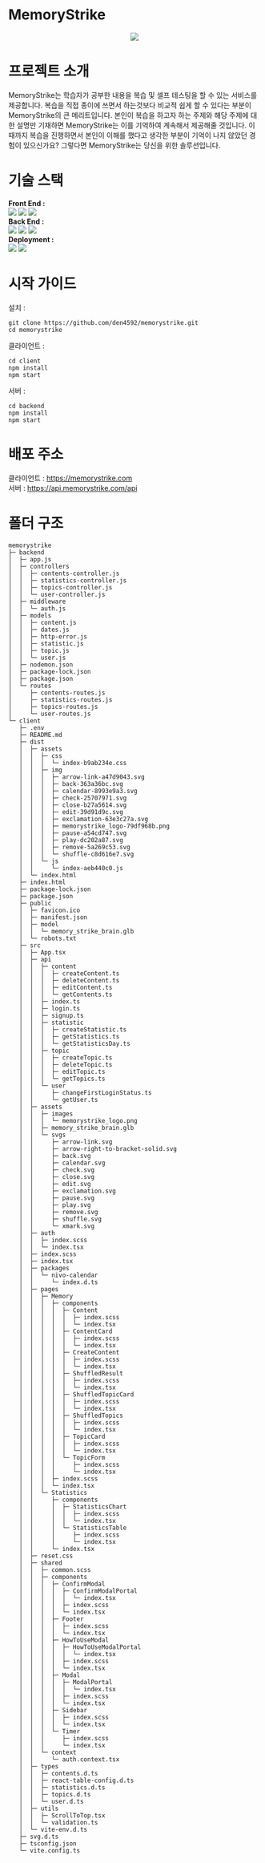 # MemoryStrike
<div align="center">
  <img src="https://github.com/den4592/memorystrike/assets/50400631/21b82216-c507-4486-830a-6dcd0d229c03"/>
</div>

# 프로젝트 소개
MemoryStrike는 학습자가 공부한 내용을 복습 및 셀프 테스팅을 할 수 있는 서비스를 제공합니다. 
복습을 직접 종이에 쓰면서 하는것보다 비교적 쉽게 할 수 있다는 부분이 MemoryStrike의 큰 메리트입니다.
본인이 복습을 하고자 하는 주제와 해당 주제에 대한 설명만 기재하면 MemoryStrike는 이를 기억하여 계속해서 제공해줄 것입니다.
이때까지 복습을 진행하면서 본인이 이해를 했다고 생각한 부분이 기억이 나지 않았던 경험이 있으신가요? 그렇다면 MemoryStrike는 당신을 위한 솔루션입니다.

# 기술 스택
<strong>Front End :</strong>  
<img src="https://img.shields.io/badge/react-61DAFB?style=for-the-badge&logo=react&logoColor=black">
<img src="https://img.shields.io/badge/typescript-61DAFB?style=for-the-badge&logo=typescript&logoColor=black">
<img src="https://img.shields.io/badge/sass-CC6699?style=for-the-badge&logo=sass&logoColor=white">  
<strong>Back End :</strong>  
<img src="https://img.shields.io/badge/node.js-339933?style=for-the-badge&logo=Node.js&logoColor=white">
<img src="https://img.shields.io/badge/express-000000?style=for-the-badge&logo=express&logoColor=white">
<img src="https://img.shields.io/badge/mongoDB-47A248?style=for-the-badge&logo=MongoDB&logoColor=white">  
<strong>Deployment :</strong>  
<img src="https://img.shields.io/badge/aws amplify-FF9900?style=for-the-badge&logo=aws amplify&logoColor=white"> 
<img src="https://img.shields.io/badge/amazon ec2-FF9900?style=for-the-badge&logo=amazon ec2&logoColor=white">  

# 시작 가이드
설치 :  
```
git clone https://github.com/den4592/memorystrike.git
cd memorystrike
```

클라이언트 :  
```
cd client
npm install
npm start
```
서버 :  
```
cd backend
npm install
npm start
```

# 배포 주소
클라이언트 : https://memorystrike.com  
서버 : https://api.memorystrike.com/api

# 폴더 구조
```
memorystrike
├─ backend
│  ├─ app.js
│  ├─ controllers
│  │  ├─ contents-controller.js
│  │  ├─ statistics-controller.js
│  │  ├─ topics-controller.js
│  │  └─ user-controller.js
│  ├─ middleware
│  │  └─ auth.js
│  ├─ models
│  │  ├─ content.js
│  │  ├─ dates.js
│  │  ├─ http-error.js
│  │  ├─ statistic.js
│  │  ├─ topic.js
│  │  └─ user.js
│  ├─ nodemon.json
│  ├─ package-lock.json
│  ├─ package.json
│  └─ routes
│     ├─ contents-routes.js
│     ├─ statistics-routes.js
│     ├─ topics-routes.js
│     └─ user-routes.js
└─ client
   ├─ .env
   ├─ README.md
   ├─ dist
   │  ├─ assets
   │  │  ├─ css
   │  │  │  └─ index-b9ab234e.css
   │  │  ├─ img
   │  │  │  ├─ arrow-link-a47d9043.svg
   │  │  │  ├─ back-363a36bc.svg
   │  │  │  ├─ calendar-8993e9a3.svg
   │  │  │  ├─ check-25707971.svg
   │  │  │  ├─ close-b27a5614.svg
   │  │  │  ├─ edit-39d91d9c.svg
   │  │  │  ├─ exclamation-63e3c27a.svg
   │  │  │  ├─ memorystrike_logo-79df968b.png
   │  │  │  ├─ pause-a54cd747.svg
   │  │  │  ├─ play-dc202a87.svg
   │  │  │  ├─ remove-5a269c53.svg
   │  │  │  └─ shuffle-c8d616e7.svg
   │  │  └─ js
   │  │     └─ index-aeb440c0.js
   │  └─ index.html
   ├─ index.html
   ├─ package-lock.json
   ├─ package.json
   ├─ public
   │  ├─ favicon.ico
   │  ├─ manifest.json
   │  ├─ model
   │  │  └─ memory_strike_brain.glb
   │  └─ robots.txt
   ├─ src
   │  ├─ App.tsx
   │  ├─ api
   │  │  ├─ content
   │  │  │  ├─ createContent.ts
   │  │  │  ├─ deleteContent.ts
   │  │  │  ├─ editContent.ts
   │  │  │  └─ getContents.ts
   │  │  ├─ index.ts
   │  │  ├─ login.ts
   │  │  ├─ signup.ts
   │  │  ├─ statistic
   │  │  │  ├─ createStatistic.ts
   │  │  │  ├─ getStatistics.ts
   │  │  │  └─ getStatisticsDay.ts
   │  │  ├─ topic
   │  │  │  ├─ createTopic.ts
   │  │  │  ├─ deleteTopic.ts
   │  │  │  ├─ editTopic.ts
   │  │  │  └─ getTopics.ts
   │  │  └─ user
   │  │     ├─ changeFirstLoginStatus.ts
   │  │     └─ getUser.ts
   │  ├─ assets
   │  │  ├─ images
   │  │  │  └─ memorystrike_logo.png
   │  │  ├─ memory_strike_brain.glb
   │  │  └─ svgs
   │  │     ├─ arrow-link.svg
   │  │     ├─ arrow-right-to-bracket-solid.svg
   │  │     ├─ back.svg
   │  │     ├─ calendar.svg
   │  │     ├─ check.svg
   │  │     ├─ close.svg
   │  │     ├─ edit.svg
   │  │     ├─ exclamation.svg
   │  │     ├─ pause.svg
   │  │     ├─ play.svg
   │  │     ├─ remove.svg
   │  │     ├─ shuffle.svg
   │  │     └─ xmark.svg
   │  ├─ auth
   │  │  ├─ index.scss
   │  │  └─ index.tsx
   │  ├─ index.scss
   │  ├─ index.tsx
   │  ├─ packages
   │  │  └─ nivo-calendar
   │  │     └─ index.d.ts
   │  ├─ pages
   │  │  ├─ Memory
   │  │  │  ├─ components
   │  │  │  │  ├─ Content
   │  │  │  │  │  ├─ index.scss
   │  │  │  │  │  └─ index.tsx
   │  │  │  │  ├─ ContentCard
   │  │  │  │  │  ├─ index.scss
   │  │  │  │  │  └─ index.tsx
   │  │  │  │  ├─ CreateContent
   │  │  │  │  │  ├─ index.scss
   │  │  │  │  │  └─ index.tsx
   │  │  │  │  ├─ ShuffledResult
   │  │  │  │  │  ├─ index.scss
   │  │  │  │  │  └─ index.tsx
   │  │  │  │  ├─ ShuffledTopicCard
   │  │  │  │  │  ├─ index.scss
   │  │  │  │  │  └─ index.tsx
   │  │  │  │  ├─ ShuffledTopics
   │  │  │  │  │  ├─ index.scss
   │  │  │  │  │  └─ index.tsx
   │  │  │  │  ├─ TopicCard
   │  │  │  │  │  ├─ index.scss
   │  │  │  │  │  └─ index.tsx
   │  │  │  │  └─ TopicForm
   │  │  │  │     ├─ index.scss
   │  │  │  │     └─ index.tsx
   │  │  │  ├─ index.scss
   │  │  │  └─ index.tsx
   │  │  └─ Statistics
   │  │     ├─ components
   │  │     │  ├─ StatisticsChart
   │  │     │  │  ├─ index.scss
   │  │     │  │  └─ index.tsx
   │  │     │  └─ StatisticsTable
   │  │     │     ├─ index.scss
   │  │     │     └─ index.tsx
   │  │     └─ index.tsx
   │  ├─ reset.css
   │  ├─ shared
   │  │  ├─ common.scss
   │  │  ├─ components
   │  │  │  ├─ ConfirmModal
   │  │  │  │  ├─ ConfirmModalPortal
   │  │  │  │  │  └─ index.tsx
   │  │  │  │  ├─ index.scss
   │  │  │  │  └─ index.tsx
   │  │  │  ├─ Footer
   │  │  │  │  ├─ index.scss
   │  │  │  │  └─ index.tsx
   │  │  │  ├─ HowToUseModal
   │  │  │  │  ├─ HowToUseModalPortal
   │  │  │  │  │  └─ index.tsx
   │  │  │  │  ├─ index.scss
   │  │  │  │  └─ index.tsx
   │  │  │  ├─ Modal
   │  │  │  │  ├─ ModalPortal
   │  │  │  │  │  └─ index.tsx
   │  │  │  │  ├─ index.scss
   │  │  │  │  └─ index.tsx
   │  │  │  ├─ Sidebar
   │  │  │  │  ├─ index.scss
   │  │  │  │  └─ index.tsx
   │  │  │  └─ Timer
   │  │  │     ├─ index.scss
   │  │  │     └─ index.tsx
   │  │  └─ context
   │  │     └─ auth.context.tsx
   │  ├─ types
   │  │  ├─ contents.d.ts
   │  │  ├─ react-table-config.d.ts
   │  │  ├─ statistics.d.ts
   │  │  ├─ topics.d.ts
   │  │  └─ user.d.ts
   │  ├─ utils
   │  │  ├─ ScrollToTop.tsx
   │  │  └─ validation.ts
   │  └─ vite-env.d.ts
   ├─ svg.d.ts
   ├─ tsconfig.json
   └─ vite.config.ts

```



